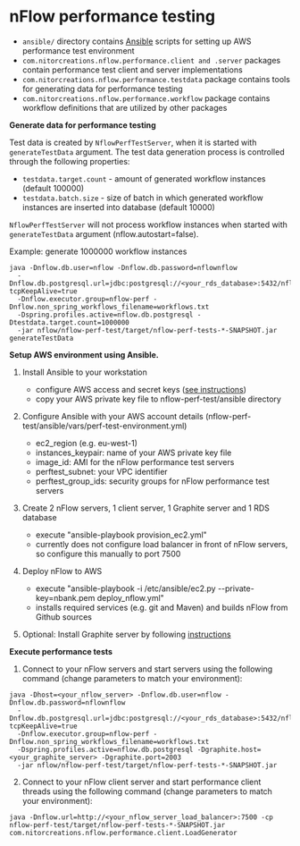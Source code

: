 nFlow performance testing
=========================

 - `ansible/` directory contains [Ansible](http://www.ansible.com/) scripts for setting up AWS performance test environment
 - `com.nitorcreations.nflow.performance.client and .server` packages contain performance test client and server implementations
 - `com.nitorcreations.nflow.performance.testdata` package contains tools for generating data for performance testing
 - `com.nitorcreations.nflow.performance.workflow` package contains workflow definitions that are utilized by other packages

**Generate data for performance testing**

Test data is created by `NflowPerfTestServer`, when it is started with `generateTestData` argument. The test data generation process is controlled through the following properties:
 - `testdata.target.count` - amount of generated workflow instances (default 100000)
 - `testdata.batch.size` - size of batch in which generated workflow instances are inserted into database (default 10000)

`NflowPerfTestServer` will not process workflow instances when started with `generateTestData` argument (nflow.autostart=false).

Example: generate 1000000 workflow instances
```
java -Dnflow.db.user=nflow -Dnflow.db.password=nflownflow 
  -Dnflow.db.postgresql.url=jdbc:postgresql://<your_rds_database>:5432/nflow?tcpKeepAlive=true 
  -Dnflow.executor.group=nflow-perf -Dnflow.non_spring_workflows_filename=workflows.txt 
  -Dspring.profiles.active=nflow.db.postgresql -Dtestdata.target.count=1000000
  -jar nflow/nflow-perf-test/target/nflow-perf-tests-*-SNAPSHOT.jar generateTestData
```

**Setup AWS environment using Ansible.**

1. Install Ansible to your workstation
   * configure AWS access and secret keys ([see instructions](https://aws.amazon.com/blogs/apn/getting-started-with-ansible-and-dynamic-amazon-ec2-inventory-management/))
   * copy your AWS private key file to nflow-perf-test/ansible directory
 
2. Configure Ansible with your AWS account details (nflow-perf-test/ansible/vars/perf-test-environment.yml)
   * ec2_region (e.g. eu-west-1)
   * instances_keypair: name of your AWS private key file
   * image_id: AMI for the nFlow performance test servers
   * perftest_subnet: your VPC identifier
   * perftest_group_ids: security groups for nFlow performance test servers

3. Create 2 nFlow servers, 1 client server, 1 Graphite server and 1 RDS database
   * execute "ansible-playbook provision_ec2.yml"
   * currently does not configure load balancer in front of nFlow servers, so configure this manually to port 7500

4. Deploy nFlow to AWS
   * execute "ansible-playbook -i /etc/ansible/ec2.py --private-key=nbank.pem deploy_nflow.yml"
   * installs required services (e.g. git and Maven) and builds nFlow from Github sources
   
5. Optional: Install Graphite server by following [instructions](https://github.com/dmichel1/ansible-graphite)  
   
**Execute performance tests**

1. Connect to your nFlow servers and start servers using the following command (change parameters to match your environment):
```
java -Dhost=<your_nflow_server> -Dnflow.db.user=nflow -Dnflow.db.password=nflownflow 
  -Dnflow.db.postgresql.url=jdbc:postgresql://<your_rds_database>:5432/nflow?tcpKeepAlive=true 
  -Dnflow.executor.group=nflow-perf -Dnflow.non_spring_workflows_filename=workflows.txt 
  -Dspring.profiles.active=nflow.db.postgresql -Dgraphite.host=<your_graphite_server> -Dgraphite.port=2003 
  -jar nflow/nflow-perf-test/target/nflow-perf-tests-*-SNAPSHOT.jar
```

2. Connect to your nFlow client server and start performance client threads using the following command (change parameters to match your environment):
```
java -Dnflow.url=http://<your_nflow_server_load_balancer>:7500 -cp nflow-perf-test/target/nflow-perf-tests-*-SNAPSHOT.jar com.nitorcreations.nflow.performance.client.LoadGenerator
```